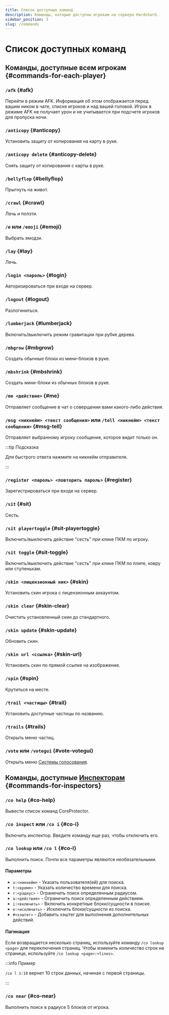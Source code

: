 ```yaml
---
title: Список доступных команд
description: Команды, которые доступны игрокам на сервере Hardshard.
sidebar_position: 3
slug: /commands
---
```


# Список доступных команд

## Команды, доступные всем игрокам {#commands-for-each-player}

### `/afk` {#afk}

Перейти в режим AFK. Информация об этом отображается перед вашим ником в чате, списке игроков и над вашей головой.
Игрок в режиме AFK не получает урон и не учитывается при подсчете игроков для пропуска ночи.

### `/anticopy` {#anticopy}

Установить защиту от копирования на карту в руке. 

### `/anticopy delete` {#anticopy-delete}

Снять защиту от копирования с карты в руке. 

### `/bellyflop` {#bellyflop}

Прыгнуть на живот.

### `/crawl` {#crawl}

Лечь и ползти.

### `/e` или `/emoji` {#emoji}

Выбрать эмодзи. 

### `/lay` {#lay}

Лечь.

### `/login <пароль>` {#login}

Авторизироваться при входе на сервер.

### `/logout` {#logout}

Разлогиниться.

### `/lumberjack` {#lumberjack}

Включить/выключить режим гравитации при рубке дерева.

### `/mbgrow` {#mbgrow}

Создать обычные блоки из мини-блоков в руке. 

### `/mbshrink` {#mbshrink}

Создать мини-блоки из обычных блоков в руке. 

### `/me <действие>` {#me}

Отправляет сообщение в чат о соверщении вами какого-либо действия.

### `/msg <никнейм> <текст сообщения>` или `/tell <никнейм> <текст сообщения>` {#msg-tell}

Отправляет выбранному игроку сообщение, которое видит только он.

:::tip Подсказка

Для быстрого ответа нажмите на никнейм отправителя.

:::

### `/register <пароль> <повторить пароль>` {#register}

Зарегистрироваться при входе на сервер.

### `/sit` {#sit}

Сесть.

### `/sit playertoggle` {#sit-playertoggle}

Включить/выключить действие "сесть" при клике ПКМ по игроку.

### `/sit toggle` {#sit-toggle}

Включить/выключить действие "сесть" при клике ПКМ по плите, ковру или ступенькам.

### `/skin <лицензионный ник>` {#skin}

Установить скин игрока с лицензионным аккаунтом.

### `/skin clear` {#skin-clear}

Очистить установленный скин до стандартного.

### `/skin update` {#skin-update}

Обновить скин.

### `/skin url <ссылка>` {#skin-url}

Установить скин по прямой ссылке на изображение.

### `/spin` {#spin}

Крутиться на месте.

### `/trail <частицы>` {#trail}

Установить доступные частицы по названию.

### `/trails` {#trails}

Открыть меню частиц.

### `/vote` или `/votegui` {#vote-votegui}

Открыть меню [Системы голосования](/docs/voting).

## Команды, доступные [Инспекторам](/docs/inspectors) {#commands-for-inspectors}

### `/co help` {#co-help}

Вывести список команд CoreProtector.

### `/co inspect` или `/co i` {#co-i}

Включить инспектор. Введите команду еще раз, чтобы отключить его.

### `/co lookup` или `/co l` {#co-l}

Выполнить поиск. Почти все параметры являются необязательными.

#### Параметры
- `u:<никнейм>` - Указать пользователя(ей) для поиска.
- `t:<время>` - Указать количество времени для поиска.
- `r:<радиус>` - Ограничить поиск определенным радиусом.
- `a:<действие>` - Ограничить поиск определенным действием.
- `i:<включить>` - Включить конкретные блоки/сущности в поиске.
- `e:<исключить>` - Исключить блоки/сущности из поиска.
- `#<хэштег>` - Добавить хэштег для выполнения дополнительных действий.

#### Пагинация
Если возвращается несколько страниц, используйте команду `/co lookup <page>` для переключения страниц.
Чтобы изменить количество строк на странице, используйте `/co lookup <page>:<lines>`.

:::info Пример

`/co l 1:10` вернет 10 строк данных, начиная с первой страницы.

:::

### `/co near` {#co-near}

Выполнить поиск в радиусе 5 блоков от игрока.